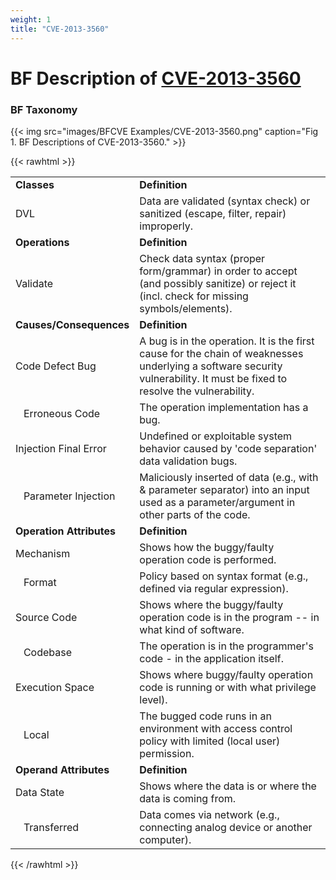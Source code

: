 ```yaml
---
weight: 1
title: "CVE-2013-3560"
---
```

# BF Description of [CVE-2013-3560](https://cve.mitre.org/cgi-bin/cvename.cgi?name=CVE-2013-3560)

### BF Taxonomy


{{< img src="images/BFCVE Examples/CVE-2013-3560.png" caption="Fig 1. BF Descriptions of CVE-2013-3560." >}}

{{< rawhtml >}}
<table class="table">
		<tr>
			<td><strong>Classes</strong></td>
	<td><strong>Definition</strong></td>
	</tr>
	<tr>
			<td>DVL</td>
	<td>Data are validated (syntax check) or sanitized (escape, filter, repair) improperly.</td>
	</tr>
	<tr>
			<td><strong>Operations</strong></td>
	<td><strong>Definition</strong></td>
	</tr>
	<tr>
			<td>Validate</td>
	<td>Check data syntax (proper form/grammar) in order to accept (and possibly sanitize) or reject it (incl. check for missing symbols/elements).</td>
	</tr>
	<tr>
			<td><strong>Causes/Consequences</strong></td>
	<td><strong>Definition</strong></td>
	</tr>
	<tr>
			<td>Code Defect Bug</td>
	<td>A bug is in the operation. It is the first cause for the chain of weaknesses underlying a software security vulnerability. It must be fixed to resolve the vulnerability.</td>
	</tr>
	<tr>
			<td>   Erroneous Code</td>
	<td>The operation implementation has a bug.</td>
	</tr>
	<tr>
			<td>Injection Final Error</td>
	<td>Undefined or exploitable system behavior caused by 'code separation' data validation bugs.</td>
	</tr>
	<tr>
			<td>   Parameter Injection</td>
	<td>Maliciously inserted of data (e.g., with & parameter separator) into an input used as a parameter/argument in other parts of the code.</td>
	</tr>
	<tr>
			<td><strong>Operation Attributes</strong></td>
	<td><strong>Definition</strong></td>
	</tr>
	<tr>
			<td>Mechanism</td>
	<td>Shows how the buggy/faulty operation code is performed.</td>
	</tr>
	<tr>
			<td>   Format</td>
	<td>Policy based on syntax format (e.g., defined via regular expression).</td>
	</tr>
	<tr>
			<td>Source Code</td>
	<td>Shows where the buggy/faulty operation code is in the program -- in what kind of software.</td>
	</tr>
	<tr>
			<td>   Codebase</td>
	<td>The operation is in the programmer's code - in the application itself.</td>
	</tr>
	<tr>
			<td>Execution Space</td>
	<td>Shows where buggy/faulty operation code is running or with what privilege level).</td>
	</tr>
	<tr>
			<td>   Local</td>
	<td>The bugged code runs in an environment with access control policy with limited (local user) permission.</td>
	</tr>
	<tr>
			<td><strong>Operand Attributes</strong></td>
	<td><strong>Definition</strong></td>
	</tr>
	<tr>
			<td>Data State</td>
	<td>Shows where the data is or where the data is coming from.</td>
	</tr>
	<tr>
			<td>   Transferred</td>
	<td>Data comes via network (e.g., connecting analog device or another computer).</td>
	</tr>
	
</table>
{{< /rawhtml >}}
	